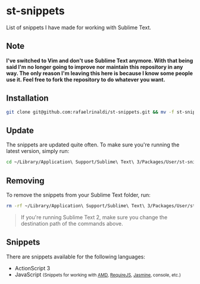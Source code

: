 # st-snippets

List of snippets I have made for working with Sublime Text.

## Note

**I've switched to Vim and don't use Sublime Text anymore. With that being said I'm no longer going to improve nor maintain this repository in any way. The only reason I'm leaving this here is because I know some people use it. Feel free to fork the repository to do whatever you want.**

## Installation

```sh
git clone git@github.com:rafaelrinaldi/st-snippets.git && mv -f st-snippets ~/Library/Application\ Support/Sublime\ Text\ 3/Packages/User/st-snippets
```

## Update

The snippets are updated quite often. To make sure you're running the latest version, simply run:

```sh
cd ~/Library/Application\ Support/Sublime\ Text\ 3/Packages/User/st-snippets && git pull
```

## Removing

To remove the snippets from your Sublime Text folder, run:

```sh
rm -rf ~/Library/Application\ Support/Sublime\ Text\ 3/Packages/User/st-snippets
```

> If you're running Sublime Text 2, make sure you change the destination path of the commands above.

## Snippets

There are snippets available for the following languages:

* ActionScript 3
* JavaScript <small>(Snippets for working with [AMD][amd], [RequireJS][rjs], [Jasmine][jasmine], console, etc.)</small>

[amd]: https://github.com/amdjs/amdjs-api/wiki/AMD
[rjs]: https://github.com/jrburke/requirejs
[jasmine]: https://github.com/pivotal/jasmine
